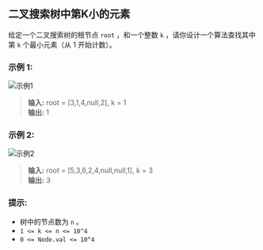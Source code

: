 ## 二叉搜索树中第K小的元素

给定一个二叉搜索树的根节点 `root` ，和一个整数 `k` ，请你设计一个算法查找其中第 `k` 个最小元素（从 1 开始计数）。
### 示例 1:

![示例1](https://assets.leetcode.com/uploads/2021/01/28/kthtree1.jpg)
> **输入:** root = [3,1,4,null,2], k = 1          
> **输出:** 1

### 示例 2:

![示例2](https://assets.leetcode.com/uploads/2021/01/28/kthtree2.jpg)
> **输入:** root = [5,3,6,2,4,null,null,1], k = 3                           
> **输出:** 3

### 提示:

* 树中的节点数为 `n` 。
* `1 <= k <= n <= 10^4`
* `0 <= Node.val <= 10^4`